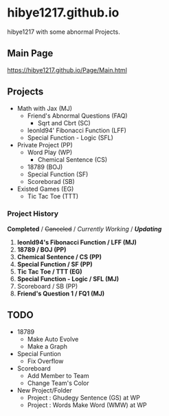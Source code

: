 # hibye1217.github.io
hibye1217 with some abnormal Projects.

## Main Page
<https://hibye1217.github.io/Page/Main.html>

## Projects
- Math with Jax (MJ)
  - Friend's Abnormal Questions (FAQ)
    - Sqrt and Cbrt (SC)
  - leonld94' Fibonacci Function (LFF)
  - Special Function - Logic (SFL)
- Private Project (PP)
  - Word Play (WP)
    - Chemical Sentence (CS)
  - 18789 (BOJ)
  - Special Function (SF)
  - Scoreborad (SB)
- Existed Games (EG)
  - Tic Tac Toe (TTT)

### Project History
**Completed** / ~~Canceled~~ / *Currently Working* / ***Updating***
1. **leonld94's Fibonacci Function / LFF (MJ)**
2. **18789 / BOJ (PP)**
3. **Chemical Sentence / CS (PP)**
4. **Special Function / SF (PP)**
5. **Tic Tac Toe / TTT (EG)**
6. **Special Function - Logic / SFL (MJ)**
7. Scoreboard / SB (PP)
8. **Friend's Question 1 / FQ1 (MJ)**

## TODO
- 18789
  - Make Auto Evolve
  - Make a Graph
- Special Funtion
  - Fix Overflow
- Scoreboard
  - Add Member to Team
  - Change Team's Color
- New Project/Folder
  - Project : Ghudegy Sentence (GS) at WP
  - Project : Words Make Word (WMW) at WP